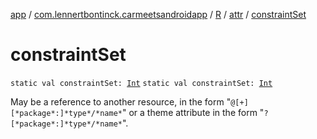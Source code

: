 [app](../../../index.md) / [com.lennertbontinck.carmeetsandroidapp](../../index.md) / [R](../index.md) / [attr](index.md) / [constraintSet](./constraint-set.md)

# constraintSet

`static val constraintSet: `[`Int`](https://kotlinlang.org/api/latest/jvm/stdlib/kotlin/-int/index.html)
`static val constraintSet: `[`Int`](https://kotlinlang.org/api/latest/jvm/stdlib/kotlin/-int/index.html)

May be a reference to another resource, in the form "`@[+][*package*:]*type*/*name*`" or a theme attribute in the form "`?[*package*:]*type*/*name*`".

